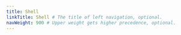 ```yaml
---
title: Shell
linkTitle: Shell # The title of left navigation, optional.
navWeight: 900 # Upper weight gets higher precedence, optional.
---
```

